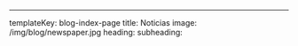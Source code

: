 ---
templateKey: blog-index-page
title: Noticias
image: /img/blog/newspaper.jpg
heading:
subheading: 

